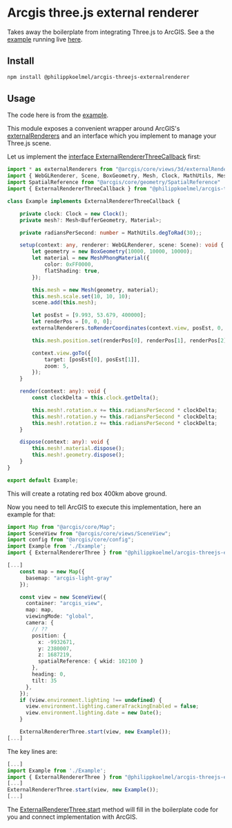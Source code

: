 # Arcgis three.js external renderer

Takes away the boilerplate from integrating Three.js to ArcGIS. See a the [example](./example) running live [here](https://philippkoelmel.github.io/arcgis-threejs-externalrenderer/).

## Install

```bash
npm install @philippkoelmel/arcgis-threejs-externalrenderer
```

## Usage

The code here is from the [example](./example).

This module exposes a convenient wrapper around ArcGIS's [externalRenderers](https://developers.arcgis.com/javascript/latest/api-reference/esri-views-3d-externalRenderers.html) and an interface which you implement to manage your Three.js scene.

Let us implement the [interface ExternalRendererThreeCallback](./src/ExternalRendererThreeCallback.ts) first:
```typescript
import * as externalRenderers from "@arcgis/core/views/3d/externalRenderers";
import { WebGLRenderer, Scene, BoxGeometry, Mesh, Clock, MathUtils, MeshPhongMaterial, Material, BufferGeometry } from "three";
import SpatialReference from "@arcgis/core/geometry/SpatialReference"
import { ExternalRendererThreeCallback } from "@philippkoelmel/arcgis-threejs-externalrenderer";

class Example implements ExternalRendererThreeCallback {

    private clock: Clock = new Clock();
    private mesh?: Mesh<BufferGeometry, Material>;

    private radiansPerSecond: number = MathUtils.degToRad(30);;

    setup(context: any, renderer: WebGLRenderer, scene: Scene): void {
        let geometry = new BoxGeometry(10000, 10000, 10000);
        let material = new MeshPhongMaterial({
            color: 0xFF0000,
            flatShading: true,
        });

        this.mesh = new Mesh(geometry, material);
        this.mesh.scale.set(10, 10, 10);
        scene.add(this.mesh);

        let posEst = [9.993, 53.679, 400000];
        let renderPos = [0, 0, 0];
        externalRenderers.toRenderCoordinates(context.view, posEst, 0, SpatialReference.WGS84, renderPos, 0, 1);

        this.mesh.position.set(renderPos[0], renderPos[1], renderPos[2]);

        context.view.goTo({
            target: [posEst[0], posEst[1]],
            zoom: 5,
        });
    }

    render(context: any): void {
        const clockDelta = this.clock.getDelta();

        this.mesh!.rotation.x += this.radiansPerSecond * clockDelta;
        this.mesh!.rotation.y += this.radiansPerSecond * clockDelta;
        this.mesh!.rotation.z += this.radiansPerSecond * clockDelta;
    }

    dispose(context: any): void {
        this.mesh!.material.dispose();
        this.mesh!.geometry.dispose();
    }
}

export default Example;
```
This will create a rotating red box 400km above ground.

Now you need to tell ArcGIS to execute this implementation, here an example for that:
```typescript
import Map from "@arcgis/core/Map";
import SceneView from "@arcgis/core/views/SceneView";
import config from "@arcgis/core/config";
import Example from './Example';
import { ExternalRendererThree } from "@philippkoelmel/arcgis-threejs-externalrenderer";

[...]
    const map = new Map({
      basemap: "arcgis-light-gray"
    });

    const view = new SceneView({
      container: "arcgis_view",
      map: map,
      viewingMode: "global",
      camera: {
        // ??
        position: {
          x: -9932671,
          y: 2380007,
          z: 1687219,
          spatialReference: { wkid: 102100 }
        },
        heading: 0,
        tilt: 35
      },
    });
    if (view.environment.lighting !== undefined) {
      view.environment.lighting.cameraTrackingEnabled = false;
      view.environment.lighting.date = new Date();
    }

    ExternalRendererThree.start(view, new Example());
[...]
```

The key lines are:
```typescript
[...]
import Example from './Example';
import { ExternalRendererThree } from "@philippkoelmel/arcgis-threejs-externalrenderer";
[...]
ExternalRendererThree.start(view, new Example());
[...]
```

The [ExternalRendererThree.start](src/ExternalRendererThree.ts) method will fill in the boilerplate code for you and connect implementation with ArcGIS.